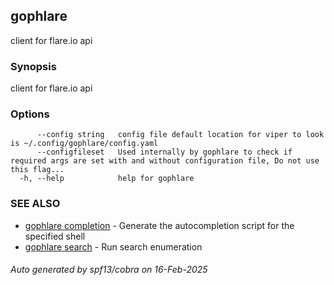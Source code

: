 ## gophlare

client for flare.io api

### Synopsis

client for flare.io api

### Options

```
      --config string   config file default location for viper to look is ~/.config/gophlare/config.yaml
      --configfileset   Used internally by gophlare to check if required args are set with and without configuration file, Do not use this flag...
  -h, --help            help for gophlare
```

### SEE ALSO

* [gophlare completion](gophlare_completion.md)	 - Generate the autocompletion script for the specified shell
* [gophlare search](gophlare_search.md)	 - Run search enumeration

###### Auto generated by spf13/cobra on 16-Feb-2025
